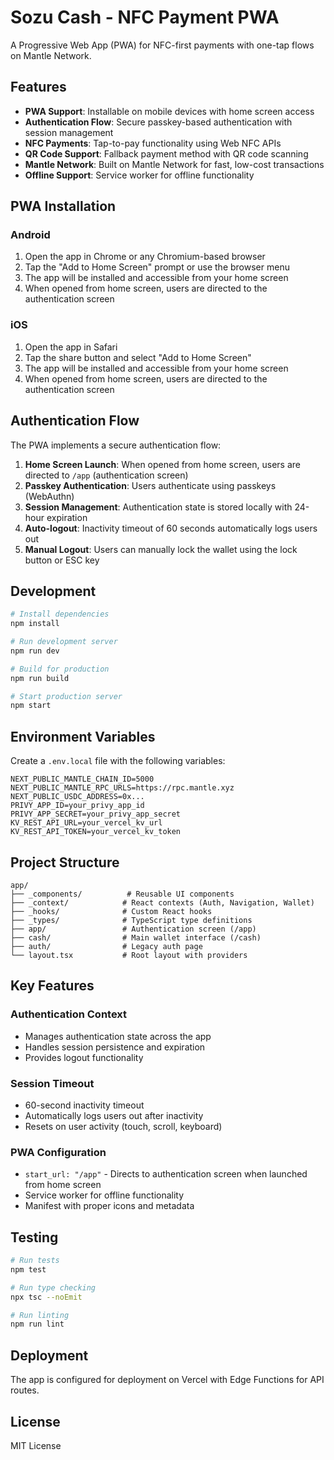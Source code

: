# Sozu Cash - NFC Payment PWA

A Progressive Web App (PWA) for NFC-first payments with one-tap flows on Mantle Network.

## Features

- **PWA Support**: Installable on mobile devices with home screen access
- **Authentication Flow**: Secure passkey-based authentication with session management
- **NFC Payments**: Tap-to-pay functionality using Web NFC APIs
- **QR Code Support**: Fallback payment method with QR code scanning
- **Mantle Network**: Built on Mantle Network for fast, low-cost transactions
- **Offline Support**: Service worker for offline functionality

## PWA Installation

### Android

1. Open the app in Chrome or any Chromium-based browser
2. Tap the "Add to Home Screen" prompt or use the browser menu
3. The app will be installed and accessible from your home screen
4. When opened from home screen, users are directed to the authentication screen

### iOS

1. Open the app in Safari
2. Tap the share button and select "Add to Home Screen"
3. The app will be installed and accessible from your home screen
4. When opened from home screen, users are directed to the authentication screen

## Authentication Flow

The PWA implements a secure authentication flow:

1. **Home Screen Launch**: When opened from home screen, users are directed to `/app` (authentication screen)
2. **Passkey Authentication**: Users authenticate using passkeys (WebAuthn)
3. **Session Management**: Authentication state is stored locally with 24-hour expiration
4. **Auto-logout**: Inactivity timeout of 60 seconds automatically logs users out
5. **Manual Logout**: Users can manually lock the wallet using the lock button or ESC key

## Development

```bash
# Install dependencies
npm install

# Run development server
npm run dev

# Build for production
npm run build

# Start production server
npm start
```

## Environment Variables

Create a `.env.local` file with the following variables:

```env
NEXT_PUBLIC_MANTLE_CHAIN_ID=5000
NEXT_PUBLIC_MANTLE_RPC_URLS=https://rpc.mantle.xyz
NEXT_PUBLIC_USDC_ADDRESS=0x...
PRIVY_APP_ID=your_privy_app_id
PRIVY_APP_SECRET=your_privy_app_secret
KV_REST_API_URL=your_vercel_kv_url
KV_REST_API_TOKEN=your_vercel_kv_token
```

## Project Structure

```
app/
├── _components/          # Reusable UI components
├── _context/            # React contexts (Auth, Navigation, Wallet)
├── _hooks/              # Custom React hooks
├── _types/              # TypeScript type definitions
├── app/                 # Authentication screen (/app)
├── cash/                # Main wallet interface (/cash)
├── auth/                # Legacy auth page
└── layout.tsx           # Root layout with providers
```

## Key Features

### Authentication Context

- Manages authentication state across the app
- Handles session persistence and expiration
- Provides logout functionality

### Session Timeout

- 60-second inactivity timeout
- Automatically logs users out after inactivity
- Resets on user activity (touch, scroll, keyboard)

### PWA Configuration

- `start_url: "/app"` - Directs to authentication screen when launched from home screen
- Service worker for offline functionality
- Manifest with proper icons and metadata

## Testing

```bash
# Run tests
npm test

# Run type checking
npx tsc --noEmit

# Run linting
npm run lint
```

## Deployment

The app is configured for deployment on Vercel with Edge Functions for API routes.

## License

MIT License
